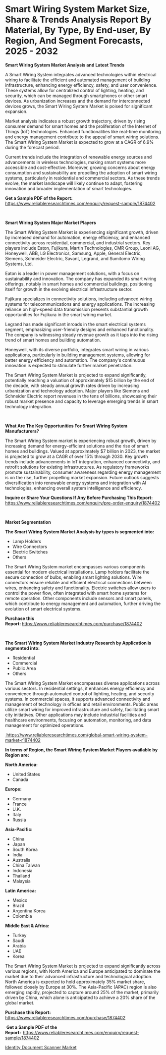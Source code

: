<p><h1>Smart Wiring System Market Size, Share & Trends Analysis Report By Material, By Type, By End-user, By Region, And Segment Forecasts, 2025 - 2032</h1></p><p><strong>Smart Wiring System Market Analysis and Latest Trends</strong></p>
<p><p>A Smart Wiring System integrates advanced technologies within electrical wiring to facilitate the efficient and automated management of building infrastructure, enhancing energy efficiency, safety, and user convenience. These systems allow for centralized control of lighting, heating, and security, which can be managed through smartphones or other smart devices. As urbanization increases and the demand for interconnected devices grows, the Smart Wiring System Market is poised for significant expansion.</p><p>Market analysis indicates a robust growth trajectory, driven by rising consumer demand for smart homes and the proliferation of the Internet of Things (IoT) technologies. Enhanced functionalities like real-time monitoring and energy management contribute to the appeal of smart wiring solutions. The Smart Wiring System Market is expected to grow at a CAGR of 6.9% during the forecast period. </p><p>Current trends include the integration of renewable energy sources and advancements in wireless technologies, making smart systems more accessible and cost-effective. Moreover, growing concerns about energy consumption and sustainability are propelling the adoption of smart wiring systems, particularly in residential and commercial sectors. As these trends evolve, the market landscape will likely continue to adapt, fostering innovation and broader implementation of smart technologies.</p></p>
<p><strong>Get a Sample PDF of the Report:&nbsp;</strong> <a href="https://www.reliableresearchtimes.com/enquiry/request-sample/1874402?utm_campaign=2104&utm_medium=2&utm_source=Github&utm_content=ia&utm_term=22022025&utm_id=smart-wiring-system">https://www.reliableresearchtimes.com/enquiry/request-sample/1874402</a></p>
<p>&nbsp;</p>
<p><strong>Smart Wiring System Major Market Players</strong></p>
<p><p>The Smart Wiring System Market is experiencing significant growth, driven by increased demand for automation, energy efficiency, and enhanced connectivity across residential, commercial, and industrial sectors. Key players include Eaton, Fujikura, Martin Technologies, CMR Group, Leoni AG, Honeywell, ABB, LG Electronics, Samsung, Apple, General Electric, Siemens, Schneider Electric, Savant, Legrand, and Sumitomo Wiring Systems, Ltd.</p><p>Eaton is a leader in power management solutions, with a focus on sustainability and innovation. The company has expanded its smart wiring offerings, notably in smart homes and commercial buildings, positioning itself for growth in the evolving electrical infrastructure sector.</p><p>Fujikura specializes in connectivity solutions, including advanced wiring systems for telecommunications and energy applications. The increasing reliance on high-speed data transmission presents substantial growth opportunities for Fujikura in the smart wiring market.</p><p>Legrand has made significant inroads in the smart electrical systems segment, emphasizing user-friendly designs and enhanced functionality. The company is witnessing steady revenue growth as it taps into the rising trend of smart homes and building automation.</p><p>Honeywell, with its diverse portfolio, integrates smart wiring in various applications, particularly in building management systems, allowing for better energy efficiency and automation. The company's continuous innovation is expected to stimulate further market penetration.</p><p>The Smart Wiring System Market is projected to expand significantly, potentially reaching a valuation of approximately $15 billion by the end of the decade, with steady annual growth rates driven by increasing urbanization and technology adoption. Major players like Siemens and Schneider Electric report revenues in the tens of billions, showcasing their robust market presence and capacity to leverage emerging trends in smart technology integration.</p></p>
<p>&nbsp;</p>
<p><strong>What Are The Key Opportunities For Smart Wiring System Manufacturers?</strong></p>
<p><p>The Smart Wiring System market is experiencing robust growth, driven by increasing demand for energy-efficient solutions and the rise of smart homes and buildings. Valued at approximately $7 billion in 2023, the market is projected to grow at a CAGR of over 15% through 2030. Key growth trends include advancements in IoT integration, enhanced connectivity, and retrofit solutions for existing infrastructures. As regulatory frameworks promote sustainability, consumer awareness regarding energy management is on the rise, further propelling market expansion. Future outlook suggests diversification into renewable energy systems and integration with AI technologies, enhancing overall system intelligence and efficiency.</p></p>
<p><strong>Inquire or Share Your Questions If Any Before Purchasing This Report:</strong> <a href="https://www.reliableresearchtimes.com/enquiry/pre-order-enquiry/1874402?utm_campaign=2104&utm_medium=2&utm_source=Github&utm_content=ia&utm_term=22022025&utm_id=smart-wiring-system">https://www.reliableresearchtimes.com/enquiry/pre-order-enquiry/1874402</a></p>
<p>&nbsp;</p>
<p><strong>Market Segmentation</strong></p>
<p><strong>The Smart Wiring System Market Analysis by types is segmented into:</strong></p>
<p><ul><li>Lamp Holders</li><li>Wire Connectors</li><li>Electric Switches</li><li>Others</li></ul></p>
<p><p>The Smart Wiring System market encompasses various components essential for modern electrical installations. Lamp holders facilitate the secure connection of bulbs, enabling smart lighting solutions. Wire connectors ensure reliable and efficient electrical connections between wires, enhancing safety and functionality. Electric switches allow users to control the power flow, often integrated with smart home systems for remote operation. Other components include sensors and smart panels, which contribute to energy management and automation, further driving the evolution of smart electrical systems.</p></p>
<p><strong>Purchase this Report:&nbsp;</strong><a href="https://www.reliableresearchtimes.com/purchase/1874402?utm_campaign=2104&utm_medium=2&utm_source=Github&utm_content=ia&utm_term=22022025&utm_id=smart-wiring-system">https://www.reliableresearchtimes.com/purchase/1874402</a></p>
<p>&nbsp;</p>
<p><strong>The Smart Wiring System Market Industry Research by Application is segmented into:</strong></p>
<p><ul><li>Residential</li><li>Commercial</li><li>Public Area</li><li>Others</li></ul></p>
<p><p>The Smart Wiring System Market encompasses diverse applications across various sectors. In residential settings, it enhances energy efficiency and convenience through automated control of lighting, heating, and security systems. In commercial spaces, it supports advanced connectivity and management of technology in offices and retail environments. Public areas utilize smart wiring for improved infrastructure and safety, facilitating smart city initiatives. Other applications may include industrial facilities and healthcare environments, focusing on automation, monitoring, and data management for optimized operations.</p></p>
<p><a href="https://www.reliableresearchtimes.com/global-smart-wiring-system-market-r1874402?utm_campaign=2104&utm_medium=2&utm_source=Github&utm_content=ia&utm_term=22022025&utm_id=smart-wiring-system">&nbsp;https://www.reliableresearchtimes.com/global-smart-wiring-system-market-r1874402</a></p>
<p><strong>In terms of Region, the Smart Wiring System Market Players available by Region are:</strong></p>
<p>
    <p> <strong> North America: </strong>
        <ul>
            <li>United States</li>
            <li>Canada</li>
        </ul>
        </p> 
    <p> <strong> Europe: </strong>
        <ul>
            <li>Germany</li>
            <li>France</li>
            <li>U.K.</li>
            <li>Italy</li>
            <li>Russia</li>
        </ul>
        </p> 
    <p> <strong> Asia-Pacific: </strong>
        <ul>
            <li>China</li>
            <li>Japan</li>
            <li>South Korea</li>
            <li>India</li>
            <li>Australia</li>
            <li>China Taiwan</li>
            <li>Indonesia</li>
            <li>Thailand</li>
            <li>Malaysia</li>
        </ul>
        </p> 
    <p> <strong> Latin America: </strong>
        <ul>
            <li>Mexico</li>
            <li>Brazil</li>
            <li>Argentina Korea</li>
            <li>Colombia</li>
        </ul>
        </p> 
    <p> <strong> Middle East & Africa: </strong>
        <ul>
            <li>Turkey</li>
            <li>Saudi</li>
            <li>Arabia</li>
            <li>UAE</li>
            <li>Korea</li>
        </ul>
    </p>
    </p>
<p><p>The Smart Wiring System Market is projected to expand significantly across various regions, with North America and Europe anticipated to dominate the market due to their advanced infrastructure and technological adoption. North America is expected to hold approximately 35% market share, followed closely by Europe at 30%. The Asia-Pacific (APAC) region is also emerging rapidly, projected to capture around 25% of the market, primarily driven by China, which alone is anticipated to achieve a 20% share of the global market.</p></p>
<p><strong>Purchase this Report: </strong><a href="https://www.reliableresearchtimes.com/purchase/1874402?utm_campaign=2104&utm_medium=2&utm_source=Github&utm_content=ia&utm_term=22022025&utm_id=smart-wiring-system">https://www.reliableresearchtimes.com/purchase/1874402</a></p>
<p>&nbsp;<strong>Get a Sample PDF of the Report:&nbsp;&nbsp;</strong><a href="https://www.reliableresearchtimes.com/enquiry/request-sample/1874402?utm_campaign=2104&utm_medium=2&utm_source=Github&utm_content=ia&utm_term=22022025&utm_id=smart-wiring-system">https://www.reliableresearchtimes.com/enquiry/request-sample/1874402</a></p>
<p><strong></strong></p>
<p><p><a href="https://github.com/GenaGaines34/Market-Research-Report-List-1/blob/main/identity-document-scanner-market.md?utm_campaign=2104&utm_medium=2&utm_source=Github&utm_content=ia&utm_term=22022025&utm_id=smart-wiring-system">Identity Document Scanner Market</a></p></p>